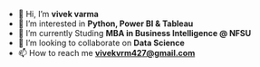 - 👋 Hi, I’m **vivek varma**
- 👀 I’m interested in **Python, Power BI & Tableau**
- 🌱 I’m currently Studing **MBA in Business Intelligence @ NFSU**
- 💞️ I’m looking to collaborate on **Data Science**
- 📫 How to reach me **vivekvrm427@gmail.com**

<!---
vivekvarma2020/vivekvarma2020 is a ✨ special ✨ repository because its `README.md` (this file) appears on your GitHub profile.
You can click the Preview link to take a look at your changes
